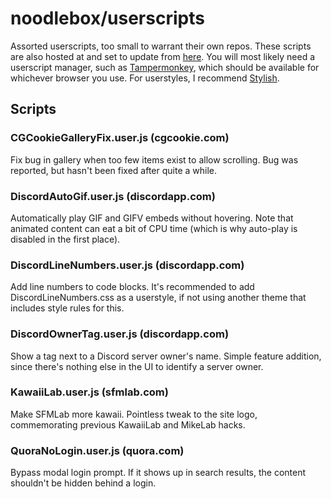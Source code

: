 # noodlebox/userscripts
Assorted userscripts, too small to warrant their own repos. These scripts are also hosted at and set to update from [here](https://files.noodlebox.moe/userscripts/). You will most likely need a userscript manager, such as [Tampermonkey](https://tampermonkey.net/), which should be available for whichever browser you use. For userstyles, I recommend [Stylish](https://userstyles.org/).

## Scripts

### CGCookieGalleryFix.user.js  (cgcookie.com)
Fix bug in gallery when too few items exist to allow scrolling. Bug was reported, but hasn't been fixed after quite a while.

### DiscordAutoGif.user.js (discordapp.com)
Automatically play GIF and GIFV embeds without hovering. Note that animated content can eat a bit of CPU time (which is why auto-play is disabled in the first place).

### DiscordLineNumbers.user.js (discordapp.com)
Add line numbers to code blocks. It's recommended to add DiscordLineNumbers.css as a userstyle, if not using another theme that includes style rules for this.

### DiscordOwnerTag.user.js (discordapp.com)
Show a tag next to a Discord server owner's name. Simple feature addition, since there's nothing else in the UI to identify a server owner.

### KawaiiLab.user.js (sfmlab.com)
Make SFMLab more kawaii. Pointless tweak to the site logo, commemorating previous KawaiiLab and MikeLab hacks.

### QuoraNoLogin.user.js (quora.com)
Bypass modal login prompt. If it shows up in search results, the content shouldn't be hidden behind a login.
